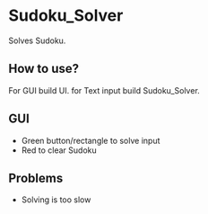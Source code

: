 # Sudoku_Solver
Solves Sudoku.

## How to use?
For GUI build UI.
for Text input build Sudoku_Solver.

## GUI
- Green button/rectangle to solve input
- Red to clear Sudoku

## Problems
- Solving is too slow

